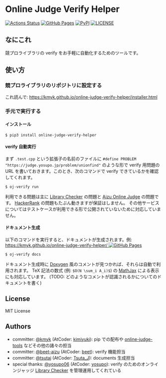 # Online Judge Verify Helper

[![Actions Status](https://github.com/kmyk/online-judge-verify-helper/workflows/verify/badge.svg)](https://github.com/kmyk/online-judge-verify-helper/actions)
[![GitHub Pages](https://img.shields.io/static/v1?label=GitHub+Pages&message=+&color=brightgreen&logo=github)](https://kmyk.github.io/online-judge-verify-helper/)
[![PyPI](https://img.shields.io/pypi/v/online-judge-verify-helper)](https://pypi.org/project/online-judge-verify-helper/)
[![LICENSE](https://img.shields.io/pypi/l/online-judge-verify-helper.svg)](https://github.com/kmyk/online-judge-verify-helper/blob/master/LICENSE)

## なにこれ

競プロライブラリの verify をお手軽に自動化するためのツールです。

## 使い方

### 競プロライブラリのリポジトリに設定する

これ読んで: <https://kmyk.github.io/online-judge-verify-helper/installer.html>

### 手元で実行する

#### インストール

``` console
$ pip3 install online-judge-verify-helper
```

#### verify 自動実行

まず `.test.cpp` という拡張子の名前のファイルに `#define PROBLEM "https://judge.yosupo.jp/problem/unionfind"` のような形で verify 用問題の URL を書いておきます。このとき、次のコマンドで verify できているかを確認してくれます。

``` console
$ oj-verify run
```

利用できる問題は主に [Library Checker](https://judge.yosupo.jp/) の問題と [Aizu Online Judge](https://onlinejudge.u-aizu.ac.jp/home) の問題です。
[HackerRank](https://www.hackerrank.com/) の問題もたぶん動きますが保証はしません。
その他サービスについてはテストケースが利用できる形で公開されていないために対応していません。

#### ドキュメント生成

以下のコマンドを実行すると、ドキュメントが生成されます。例: [https://kmyk.github.io/online-judge-verify-helper/ ![GitHub Pages](https://img.shields.io/static/v1?label=GitHub+Pages&message=+&color=brightgreen&logo=github)](https://kmyk.github.io/online-judge-verify-helper/)

``` console
$ oj-verify docs
```

ドキュメント生成時に [Doxygen](http://www.doxygen.jp/) 風のコメントが見つかれば、それらは自動で利用されます。
TeX 記法の数式 (例: `$O(N \sum_i A_i)$`) の [MathJax](https://www.mathjax.org/) による表示にも対応しています。
(TODO: どのようなコメントが認識されるかについてのドキュメントを書く)

## License

MIT License

## Authors

-   committer: [@kmyk](https://github.com/kmyk) (AtCoder: [kimiyuki](https://atcoder.jp/users/kimiyuki)): pip での配布や [online-judge-tools](https://github.com/kmyk/online-judge-tools) などその他の諸々の担当
-   committer: [@beet-aizu](https://github.com/beet-aizu) (AtCoder: [beet](https://atcoder.jp/users/beet)): verify 機能担当
-   committer: [@tsutaj](https://github.com/tsutaj) (AtCoder: [Tsuta_J](https://atcoder.jp/users/Tsuta_J)): documents 生成担当
-   special thanks: [@yosupo06](http://github.com/yosupo06) (AtCoder: [yosupo](https://atcoder.jp/users/yosupo)): verify のためのオンラインジャッジ [Library Checker](https://judge.yosupo.jp/) を管理運用してくれている
